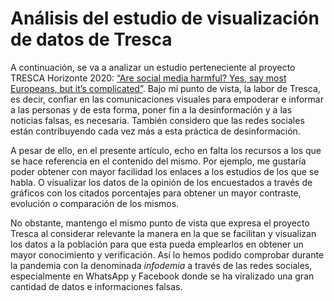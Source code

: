 # Análisis del estudio de visualización de datos de Tresca
A continuación, se va a analizar un estudio perteneciente al proyecto TRESCA Horizonte 2020: [“Are social media harmful? Yes, say most Europeans, but it’s complicated”](https://trescaproject.eu/2021/10/07/are-social-media-harmful-yes-say-most-europeans-but-its-complicated/). 
Bajo mi punto de vista, la labor de Tresca, es decir, confiar en las comunicaciones visuales para empoderar e informar a las personas y de esta forma, poner fin a la desinformación y a las noticias falsas, es necesaria. También considero que las redes sociales están contribuyendo cada vez más a esta práctica de desinformación.

A pesar de ello, en el presente artículo, echo en falta los recursos a los que se hace referencia en el contenido del mismo. Por ejemplo, me gustaría poder obtener con mayor facilidad los enlaces a los estudios de los que se habla. O visualizar los datos de la opinión de los encuestados a través de gráficos con los citados porcentajes para obtener un mayor contraste, evolución o comparación de los mismos.

No obstante, mantengo el mismo punto de vista que expresa el proyecto Tresca al considerar relevante la manera en la que se facilitan y visualizan los datos a la población para que esta pueda emplearlos en obtener un mayor conocimiento y verificación. Así lo hemos podido comprobar durante la pandemia con la denominada *infodemia* a través de las redes sociales, especialmente en WhatsApp y Facebook donde se ha viralizado una gran cantidad de datos e informaciones falsas.
